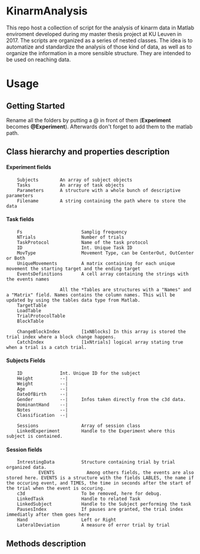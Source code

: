 # KinarmAnalysis

This repo host a collection of script for the analysis of kinarm data in Matlab enviroment developed during my master thesis project at KU Leuven in 2017. 
The scripts are organized as a series of nested classes. The idea is to automatize and standardize the analysis of those kind of data, as well as to organize the information in a more sensible structure.
They are intended to be used on reaching data.

# Usage
## Getting Started
Rename all the folders by putting a @ in front of them (__Experiment__ becomes __@Experiment__).
Afterwards don't forget to add them to the matlab path.

## Class hierarchy and properties description

              
#### Experiment fields
        Subjects        An array of subject objects
        Tasks           An array of task objects
        Parameters      A structure with a whole bunch of descriptive parameters
        Filename        A string containing the path where to store the data
              
#### Task fields
        Fs                      Samplig frequency
        NTrials                 Number of trials
        TaskProtocol            Name of the task protocol
        ID                      Int. Unique Task ID
        MovType                 Movement Type, can be CenterOut, OutCenter or Both
        UniqueMovements         A matrix containing for each unique movement the starting target and the ending target
        EventsDefinitions       A cell array containing the strings with the events names
        
                        All the *Tables are structures with a "Names" and a "Matrix" field. Names contains the column names. This will be updated by using the tables data type from Matlab.
        TargetTable
        LoadTable
        TrialProtocolTable
        BlockTable
        
        ChangeBlockIndex        [1xNBlocks] In this array is stored the trial index where a block change happens.
        CatchIndex              [1xNtrials] logical array stating true when a trial is a catch trial.
 
 #### Subjects Fields
        ID              Int. Unique ID for the subject
        Height          --|
        Weight          --|
        Age             --|
        DateOfBirth     --|
        Gender          --|     Infos taken directly from the c3d data.
        DominantHand    --|
        Notes           --|
        Classification  --|
        
        Sessions                Array of session class
        LinkedExperiment        Handle to the Experiment where this subject is contained. 
        
#### Session fields
        IntrestingData          Structure containing trial by trial organized data.
                EVENTS            Among others fields, the events are also stored here. EVENTS is a structure with the fields LABLES, the name if the occuring event, and TIMES, the time in seconds after the start of the trial when the event is occuring.
        c3d                     To be removed, here for debug.
        LinkedTask              Handle to related Task
        LinkedSubject           Handle to the Subject performing the task
        PausesIndex             If pauses are granted, the trial index immediatly after them goes here
        Hand                    Left or Right
        LateralDeviation        A measure of error trial by trial


## Methods description
